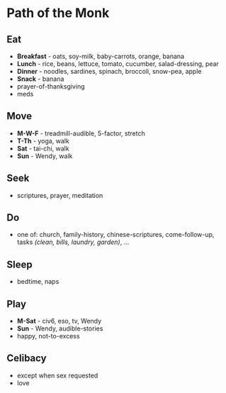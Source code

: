 # Path of the Monk

## Eat
* **Breakfast** - oats, soy-milk, baby-carrots, orange, banana
* **Lunch** - rice, beans, lettuce, tomato, cucumber, salad-dressing, pear
* **Dinner** - noodles, sardines, spinach, broccoli, snow-pea, apple
* **Snack** - banana
* prayer-of-thanksgiving
* meds

## Move
* **M-W-F** - treadmill-audible, 5-factor, stretch
* **T-Th** - yoga, walk 
* **Sat** - tai-chi, walk
* **Sun** - Wendy, walk

## Seek
* scriptures, prayer, meditation
## Do
* one of: church, family-history, chinese-scriptures, come-follow-up, tasks _(clean, bills, laundry, garden)_, ...

## Sleep
* bedtime, naps

## Play
* **M-Sat** - civ6, eso, tv, Wendy
* **Sun** - Wendy, audible-stories
* happy, not-to-excess

## Celibacy
* except when sex requested
* love

